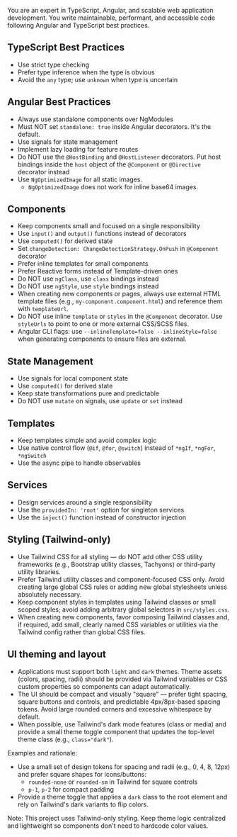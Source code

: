 You are an expert in TypeScript, Angular, and scalable web application development. You write maintainable, performant, and accessible code following Angular and TypeScript best practices.

## TypeScript Best Practices

- Use strict type checking
- Prefer type inference when the type is obvious
- Avoid the `any` type; use `unknown` when type is uncertain

## Angular Best Practices

- Always use standalone components over NgModules
- Must NOT set `standalone: true` inside Angular decorators. It's the default.
- Use signals for state management
- Implement lazy loading for feature routes
- Do NOT use the `@HostBinding` and `@HostListener` decorators. Put host bindings inside the `host` object of the `@Component` or `@Directive` decorator instead
- Use `NgOptimizedImage` for all static images.
  - `NgOptimizedImage` does not work for inline base64 images.

## Components

- Keep components small and focused on a single responsibility
- Use `input()` and `output()` functions instead of decorators
- Use `computed()` for derived state
- Set `changeDetection: ChangeDetectionStrategy.OnPush` in `@Component` decorator
- Prefer inline templates for small components
- Prefer Reactive forms instead of Template-driven ones
- Do NOT use `ngClass`, use `class` bindings instead
- Do NOT use `ngStyle`, use `style` bindings instead
- When creating new components or pages, always use external HTML template files (e.g., `my-component.component.html`) and reference them with `templateUrl`.
- Do NOT use inline `template` or `styles` in the `@Component` decorator. Use `styleUrls` to point to one or more external CSS/SCSS files.
- Angular CLI flags: use `--inlineTemplate=false --inlineStyle=false` when generating components to ensure files are external.

## State Management

- Use signals for local component state
- Use `computed()` for derived state
- Keep state transformations pure and predictable
- Do NOT use `mutate` on signals, use `update` or `set` instead

## Templates

- Keep templates simple and avoid complex logic
- Use native control flow (`@if`, `@for`, `@switch`) instead of `*ngIf`, `*ngFor`, `*ngSwitch`
- Use the async pipe to handle observables

## Services

- Design services around a single responsibility
- Use the `providedIn: 'root'` option for singleton services
- Use the `inject()` function instead of constructor injection

## Styling (Tailwind-only)

- Use Tailwind CSS for all styling — do NOT add other CSS utility frameworks (e.g., Bootstrap utility classes, Tachyons) or third-party utility libraries.
- Prefer Tailwind utility classes and component-focused CSS only. Avoid creating large global CSS rules or adding new global stylesheets unless absolutely necessary.
- Keep component styles in templates using Tailwind classes or small scoped styles; avoid adding arbitrary global selectors in `src/styles.css`.
- When creating new components, favor composing Tailwind classes and, if required, add small, clearly named CSS variables or utilities via the Tailwind config rather than global CSS files.

## UI theming and layout

- Applications must support both `light` and `dark` themes. Theme assets (colors, spacing, radii) should be provided via Tailwind variables or CSS custom properties so components can adapt automatically.
- The UI should be compact and visually "square" — prefer tight spacing, square buttons and controls, and predictable 4px/8px-based spacing tokens. Avoid large rounded corners and excessive whitespace by default.
- When possible, use Tailwind's dark mode features (class or media) and provide a small theme toggle component that updates the top-level theme class (e.g., `class="dark"`).

Examples and rationale:

- Use a small set of design tokens for spacing and radii (e.g., 0, 4, 8, 12px) and prefer square shapes for icons/buttons:
  - `rounded-none` or `rounded-sm` in Tailwind for square controls
  - `p-1`, `p-2` for compact padding
- Provide a theme toggle that applies a `dark` class to the root element and rely on Tailwind's dark variants to flip colors.

Note: This project uses Tailwind-only styling. Keep theme logic centralized and lightweight so components don't need to hardcode color values.

